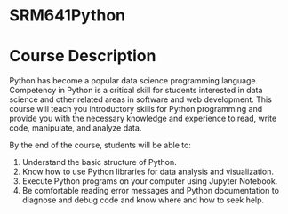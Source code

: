 # SRM641Python

# Course Description

Python has become a popular data science programming language. Competency in Python is a critical skill for students interested in data science and other related areas in software and web development. This course will teach you introductory skills for Python programming and provide you with the necessary knowledge and experience to read, write code, manipulate, and analyze data.

By the end of the course, students will be able to:
1.	Understand the basic structure of Python. 
2.	Know how to use Python libraries for data analysis and visualization. 
3.	Execute Python programs on your computer using Jupyter Notebook.
4.	Be comfortable reading error messages and Python documentation to diagnose and debug code and know where and how to seek help.


